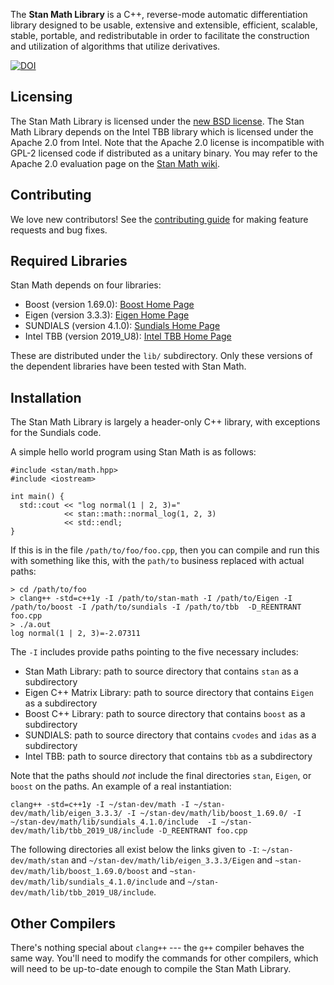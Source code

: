 The <b>Stan Math Library</b> is a C++, reverse-mode automatic differentiation library designed to be usable, extensive and extensible, efficient, scalable, stable, portable, and redistributable in order to facilitate the construction and utilization of algorithms that utilize derivatives.

[![DOI](https://zenodo.org/badge/38388440.svg)](https://zenodo.org/badge/latestdoi/38388440)

Licensing
---------
The Stan Math Library is licensed under the [new BSD
license](LICENSE.md). The Stan Math Library depends on the Intel TBB
library which is licensed under the Apache 2.0 from Intel. Note that
the Apache 2.0 license is incompatible with GPL-2 licensed code if
distributed as a unitary binary. You may refer to the Apache 2.0
evaluation page on the [Stan Math
wiki](https://github.com/stan-dev/math/wiki/Apache-2.0-License-Evaluation).

Contributing
---------

We love new contributors! See the [contributing guide](https://github.com/stan-dev/math/blob/develop/.github/CONTRIBUTING.md) for making feature requests and bug fixes.

Required Libraries
------------------
Stan Math depends on four libraries:

- Boost (version 1.69.0): [Boost Home Page](http://www.boost.org)
- Eigen (version 3.3.3): [Eigen Home Page](http://eigen.tuxfamily.org/index.php?title=Main_Page)
- SUNDIALS (version 4.1.0): [Sundials Home Page](http://computation.llnl.gov/projects/sundials/sundials-software)
- Intel TBB (version 2019_U8): [Intel TBB Home Page](https://www.threadingbuildingblocks.org)

These are distributed under the `lib/` subdirectory. Only these versions of the dependent libraries have been tested with Stan Math.

Installation
------------
The Stan Math Library is largely a header-only C++ library, with
exceptions for the Sundials code.

A simple hello world program using Stan Math is as follows:

```
#include <stan/math.hpp>
#include <iostream>

int main() {
  std::cout << "log normal(1 | 2, 3)="
            << stan::math::normal_log(1, 2, 3)
            << std::endl;
}
```

If this is in the file `/path/to/foo/foo.cpp`, then you can compile and run this with something like this, with the `path/to` business replaced with actual paths:

```
> cd /path/to/foo
> clang++ -std=c++1y -I /path/to/stan-math -I /path/to/Eigen -I /path/to/boost -I /path/to/sundials -I /path/to/tbb  -D_REENTRANT  foo.cpp
> ./a.out
log normal(1 | 2, 3)=-2.07311
```

The `-I` includes provide paths pointing to the five necessary includes:

* Stan Math Library:  path to source directory that contains `stan` as a subdirectory
* Eigen C++ Matrix Library:  path to source directory that contains `Eigen` as a subdirectory
* Boost C++ Library:  path to source directory that contains `boost` as a subdirectory
* SUNDIALS: path to source directory that contains `cvodes` and `idas` as a subdirectory
* Intel TBB: path to source directory that contains `tbb` as a subdirectory

Note that the paths should *not* include the final directories `stan`, `Eigen`, or `boost` on the paths.  An example of a real instantiation:

```
clang++ -std=c++1y -I ~/stan-dev/math -I ~/stan-dev/math/lib/eigen_3.3.3/ -I ~/stan-dev/math/lib/boost_1.69.0/ -I ~/stan-dev/math/lib/sundials_4.1.0/include  -I ~/stan-dev/math/lib/tbb_2019_U8/include -D_REENTRANT foo.cpp
```

The following directories all exist below the links given to `-I`: `~/stan-dev/math/stan` and `~/stan-dev/math/lib/eigen_3.3.3/Eigen` and `~stan-dev/math/lib/boost_1.69.0/boost` and `~stan-dev/math/lib/sundials_4.1.0/include` and `~/stan-dev/math/lib/tbb_2019_U8/include`.

Other Compilers
---------------
There's nothing special about `clang++` --- the `g++` compiler behaves the same way.  You'll need to modify the commands for other compilers, which will need to be up-to-date enough to compile the Stan Math Library.
